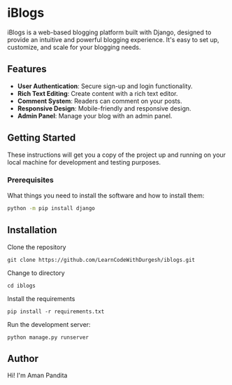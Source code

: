 # iBlogs

iBlogs is a web-based blogging platform built with Django, designed to provide an intuitive and powerful blogging experience. It's easy to set up, customize, and scale for your blogging needs.

## Features

- **User Authentication**: Secure sign-up and login functionality.
- **Rich Text Editing**: Create content with a rich text editor.
- **Comment System**: Readers can comment on your posts.
- **Responsive Design**: Mobile-friendly and responsive design.
- **Admin Panel**: Manage your blog with an admin panel.

## Getting Started

These instructions will get you a copy of the project up and running on your local machine for development and testing purposes.

### Prerequisites

What things you need to install the software and how to install them:

```bash
python -m pip install django
```

## Installation

Clone the repository
```
git clone https://github.com/LearnCodeWithDurgesh/iblogs.git
```

Change to directory
```
cd iblogs
```

Install the requirements
```
pip install -r requirements.txt
```


Run the development server:
```
python manage.py runserver
```


## Author

Hi! I'm Aman Pandita
